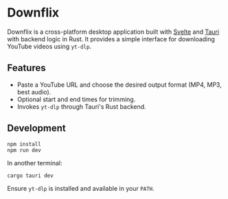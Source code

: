 # Downflix

Downflix is a cross-platform desktop application built with [Svelte](https://svelte.dev/) and [Tauri](https://tauri.app/) with backend logic in Rust. It provides a simple interface for downloading YouTube videos using `yt-dlp`.

## Features
- Paste a YouTube URL and choose the desired output format (MP4, MP3, best audio).
- Optional start and end times for trimming.
- Invokes `yt-dlp` through Tauri's Rust backend.


## Development

```
npm install
npm run dev
```

In another terminal:

```
cargo tauri dev
```

Ensure `yt-dlp` is installed and available in your `PATH`.
